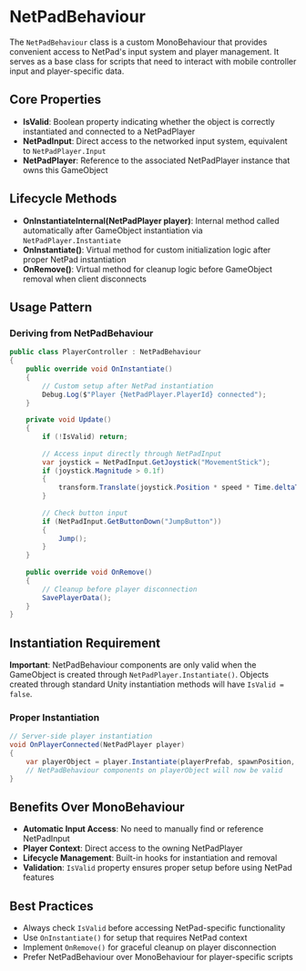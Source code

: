 # NetPadBehaviour

The `NetPadBehaviour` class is a custom MonoBehaviour that provides convenient access to NetPad's input system and player management. It serves as a base class for scripts that need to interact with mobile controller input and player-specific data.

## Core Properties

* **IsValid**: Boolean property indicating whether the object is correctly instantiated and connected to a NetPadPlayer
* **NetPadInput**: Direct access to the networked input system, equivalent to `NetPadPlayer.Input`
* **NetPadPlayer**: Reference to the associated NetPadPlayer instance that owns this GameObject

## Lifecycle Methods

* **OnInstantiateInternal(NetPadPlayer player)**: Internal method called automatically after GameObject instantiation via `NetPadPlayer.Instantiate`
* **OnInstantiate()**: Virtual method for custom initialization logic after proper NetPad instantiation
* **OnRemove()**: Virtual method for cleanup logic before GameObject removal when client disconnects

## Usage Pattern

### Deriving from NetPadBehaviour
```csharp
public class PlayerController : NetPadBehaviour
{
    public override void OnInstantiate()
    {
        // Custom setup after NetPad instantiation
        Debug.Log($"Player {NetPadPlayer.PlayerId} connected");
    }
    
    private void Update()
    {
        if (!IsValid) return;
        
        // Access input directly through NetPadInput
        var joystick = NetPadInput.GetJoystick("MovementStick");
        if (joystick.Magnitude > 0.1f)
        {
            transform.Translate(joystick.Position * speed * Time.deltaTime);
        }
        
        // Check button input
        if (NetPadInput.GetButtonDown("JumpButton"))
        {
            Jump();
        }
    }
    
    public override void OnRemove()
    {
        // Cleanup before player disconnection
        SavePlayerData();
    }
}
```

## Instantiation Requirement

**Important**: NetPadBehaviour components are only valid when the GameObject is created through `NetPadPlayer.Instantiate()`. Objects created through standard Unity instantiation methods will have `IsValid = false`.

### Proper Instantiation
```csharp
// Server-side player instantiation
void OnPlayerConnected(NetPadPlayer player)
{
    var playerObject = player.Instantiate(playerPrefab, spawnPosition, Quaternion.identity);
    // NetPadBehaviour components on playerObject will now be valid
}
```

## Benefits Over MonoBehaviour

- **Automatic Input Access**: No need to manually find or reference NetPadInput
- **Player Context**: Direct access to the owning NetPadPlayer
- **Lifecycle Management**: Built-in hooks for instantiation and removal
- **Validation**: `IsValid` property ensures proper setup before using NetPad features

## Best Practices

- Always check `IsValid` before accessing NetPad-specific functionality
- Use `OnInstantiate()` for setup that requires NetPad context
- Implement `OnRemove()` for graceful cleanup on player disconnection
- Prefer NetPadBehaviour over MonoBehaviour for player-specific scripts

